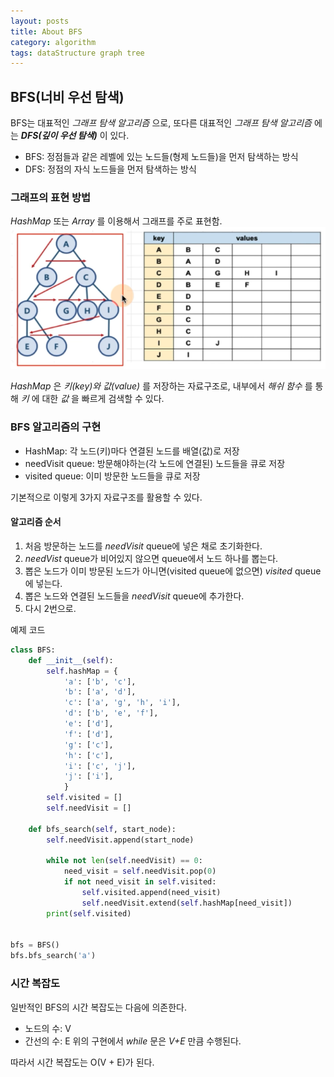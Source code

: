 ```yaml
---
layout: posts
title: About BFS
category: algorithm
tags: dataStructure graph tree
---
```


## BFS(너비 우선 탐색)  
BFS는 대표적인 _그래프 탐색 알고리즘_ 으로, 또다른 대표적인 _그래프 탐색 알고리즘_ 에는 
___DFS(깊이 우선 탐색)___ 이 있다.  

- BFS: 정점들과 같은 레벨에 있는 노드들(형제 노드들)을 먼저 탐색하는 방식  
- DFS: 정점의 자식 노드들을 먼저 탐색하는 방식  

### 그래프의 표현 방법  
_HashMap_ 또는 _Array_ 를 이용해서 그래프를 주로 표현함.  
![BFS1](/assets/images/bfs1.png)  

_HashMap_ 은 _키(key)와 값(value)_ 를 저장하는 자료구조로, 
내부에서 _해쉬 함수_ 를 통해 _키_ 에 대한 _값_ 을 빠르게 검색할 수 있다.  

### BFS 알고리즘의 구현  
- HashMap: 각 노드(키)마다 연결된 노드를 배열(값)로 저장   
- needVisit queue: 방문해야하는(각 노드에 연결된) 노드들을 큐로 저장  
- visited queue: 이미 방문한 노드들을 큐로 저장   

기본적으로 이렇게 3가지 자료구조를 활용할 수 있다.

#### 알고리즘 순서  
1. 처음 방문하는 노드를 _needVisit_ queue에 넣은 채로 초기화한다.  
2. _needVist_ queue가 비어있지 않으면 queue에서 노드 하나를 뽑는다.  
3. 뽑은 노드가 이미 방문된 노드가 아니면(visited queue에 없으면) _visited_ queue에 넣는다.  
4. 뽑은 노드와 연결된 노드들을 _needVisit_ queue에 추가한다.  
5. 다시 2번으로.  

예제 코드  
```python
class BFS:
    def __init__(self):
        self.hashMap = {
            'a': ['b', 'c'],
            'b': ['a', 'd'],
            'c': ['a', 'g', 'h', 'i'],
            'd': ['b', 'e', 'f'],
            'e': ['d'],
            'f': ['d'],
            'g': ['c'],
            'h': ['c'],
            'i': ['c', 'j'],
            'j': ['i'],
            }
        self.visited = []
        self.needVisit = []

    def bfs_search(self, start_node):
        self.needVisit.append(start_node)

        while not len(self.needVisit) == 0:
            need_visit = self.needVisit.pop(0)
            if not need_visit in self.visited:
                self.visited.append(need_visit)
                self.needVisit.extend(self.hashMap[need_visit])
        print(self.visited)
        

bfs = BFS()
bfs.bfs_search('a')
```

### 시간 복잡도  
일반적인 BFS의 시간 복잡도는 다음에 의존한다.  
- 노드의 수: V  
- 간선의 수: E
위의 구현에서 _while_ 문은 _V+E_ 만큼 수행된다.  

따라서 시간 복잡도는 O(V + E)가 된다.  